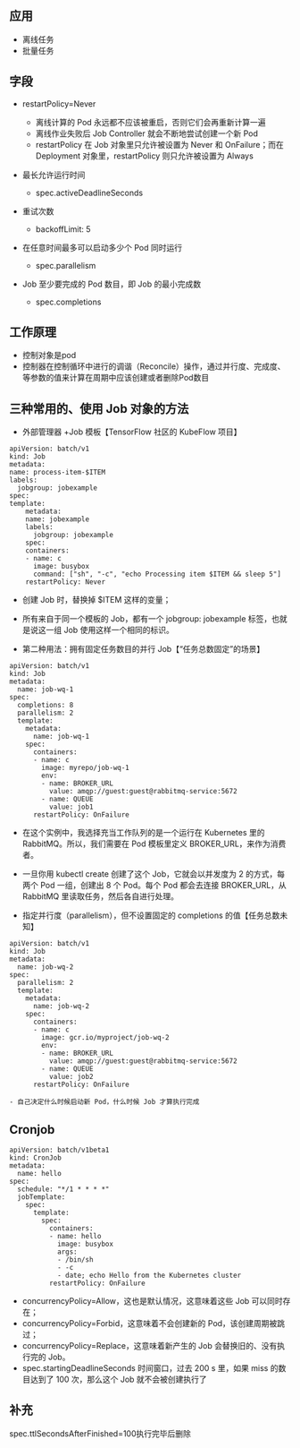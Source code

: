 <!--
 * @Description: 
 * @version: 
 * @Author: zhu733756
 * @Date: 2020-09-02 16:02:05
 * @LastEditors: zhu733756
 * @LastEditTime: 2020-09-02 17:06:39
-->
##  应用

- 离线任务
- 批量任务

## 字段

-  restartPolicy=Never
   -  离线计算的 Pod 永远都不应该被重启，否则它们会再重新计算一遍
   -  离线作业失败后 Job Controller 就会不断地尝试创建一个新 Pod
   -  restartPolicy 在 Job 对象里只允许被设置为 Never 和 OnFailure；而在 Deployment 对象里，restartPolicy 则只允许被设置为 Always

- 最长允许运行时间
  - spec.activeDeadlineSeconds

- 重试次数
  -  backoffLimit: 5

- 在任意时间最多可以启动多少个 Pod 同时运行
  - spec.parallelism

- Job 至少要完成的 Pod 数目，即 Job 的最小完成数
  - spec.completions


## 工作原理

- 控制对象是pod
- 控制器在控制循环中进行的调谐（Reconcile）操作，通过并行度、完成度、等参数的值来计算在周期中应该创建或者删除Pod数目


## 三种常用的、使用 Job 对象的方法

- 外部管理器 +Job 模板【TensorFlow 社区的 KubeFlow 项目】
```
apiVersion: batch/v1
kind: Job
metadata:
name: process-item-$ITEM
labels:
  jobgroup: jobexample
spec:
template:
    metadata:
    name: jobexample
    labels:
      jobgroup: jobexample
    spec:
    containers:
    - name: c
      image: busybox
      command: ["sh", "-c", "echo Processing item $ITEM && sleep 5"]
    restartPolicy: Never
```
  - 创建 Job 时，替换掉 $ITEM 这样的变量；
  - 所有来自于同一个模板的 Job，都有一个 jobgroup: jobexample 标签，也就是说这一组 Job 使用这样一个相同的标识。


- 第二种用法：拥有固定任务数目的并行 Job【“任务总数固定”的场景】
  
```
apiVersion: batch/v1
kind: Job
metadata:
  name: job-wq-1
spec:
  completions: 8
  parallelism: 2
  template:
    metadata:
      name: job-wq-1
    spec:
      containers:
      - name: c
        image: myrepo/job-wq-1
        env:
        - name: BROKER_URL
          value: amqp://guest:guest@rabbitmq-service:5672
        - name: QUEUE
          value: job1
      restartPolicy: OnFailure
```
  - 在这个实例中，我选择充当工作队列的是一个运行在 Kubernetes 里的 RabbitMQ。所以，我们需要在 Pod 模板里定义 BROKER_URL，来作为消费者。
  - 一旦你用 kubectl create 创建了这个 Job，它就会以并发度为 2 的方式，每两个 Pod 一组，创建出 8 个 Pod。每个 Pod 都会去连接 BROKER_URL，从 RabbitMQ 里读取任务，然后各自进行处理。

- 指定并行度（parallelism），但不设置固定的 completions 的值【任务总数未知】
```
apiVersion: batch/v1
kind: Job
metadata:
  name: job-wq-2
spec:
  parallelism: 2
  template:
    metadata:
      name: job-wq-2
    spec:
      containers:
      - name: c
        image: gcr.io/myproject/job-wq-2
        env:
        - name: BROKER_URL
          value: amqp://guest:guest@rabbitmq-service:5672
        - name: QUEUE
          value: job2
      restartPolicy: OnFailure
```
    - 自己决定什么时候启动新 Pod，什么时候 Job 才算执行完成

## Cronjob
```
apiVersion: batch/v1beta1
kind: CronJob
metadata:
  name: hello
spec:
  schedule: "*/1 * * * *"
  jobTemplate:
    spec:
      template:
        spec:
          containers:
          - name: hello
            image: busybox
            args:
            - /bin/sh
            - -c
            - date; echo Hello from the Kubernetes cluster
          restartPolicy: OnFailure
```
- concurrencyPolicy=Allow，这也是默认情况，这意味着这些 Job 可以同时存在；
- concurrencyPolicy=Forbid，这意味着不会创建新的 Pod，该创建周期被跳过；
- concurrencyPolicy=Replace，这意味着新产生的 Job 会替换旧的、没有执行完的 Job。
- spec.startingDeadlineSeconds 时间窗口，过去 200 s 里，如果 miss 的数目达到了 100 次，那么这个 Job 就不会被创建执行了

## 补充
spec.ttlSecondsAfterFinished=100执行完毕后删除